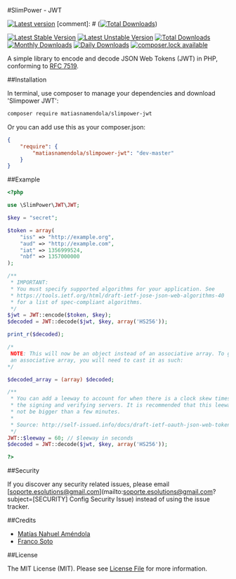 #SlimPower - JWT

[![Latest version][ico-version]][link-packagist]
[comment]: # ([![Total Downloads][ico-downloads]][link-downloads])

[![Latest Stable Version](https://poser.pugx.org/matiasnamendola/slimpower-jwt/version?format=flat-square)](https://packagist.org/packages/matiasnamendola/slimpower-jwt) 
[![Latest Unstable Version](https://poser.pugx.org/matiasnamendola/slimpower-jwt/v/unstable?format=flat-square)](//packagist.org/packages/matiasnamendola/slimpower-jwt) 
[![Total Downloads](https://poser.pugx.org/matiasnamendola/slimpower-jwt/downloads?format=flat-square)](https://packagist.org/packages/matiasnamendola/slimpower-jwt) 
[![Monthly Downloads](https://poser.pugx.org/matiasnamendola/slimpower-jwt/d/monthly?format=flat-square)](https://packagist.org/packages/matiasnamendola/slimpower-jwt)
[![Daily Downloads](https://poser.pugx.org/matiasnamendola/slimpower-jwt/d/daily?format=flat-square)](https://packagist.org/packages/matiasnamendola/slimpower-jwt)
[![composer.lock available](https://poser.pugx.org/matiasnamendola/slimpower-jwt/composerlock?format=flat-square)](https://packagist.org/packages/matiasnamendola/slimpower-jwt)

A simple library to encode and decode JSON Web Tokens (JWT) in PHP, conforming to [RFC 7519](https://tools.ietf.org/html/rfc7519).

##Installation

In terminal, use composer to manage your dependencies and download 'Slimpower JWT':

```bash
composer require matiasnamendola/slimpower-jwt
```

Or you can add use this as your composer.json:

```json
{
    "require": {
        "matiasnamendola/slimpower-jwt": "dev-master"
    }
}
```

##Example

```php
<?php

use \SlimPower\JWT\JWT;

$key = "secret";

$token = array(
    "iss" => "http://example.org",
    "aud" => "http://example.com",
    "iat" => 1356999524,
    "nbf" => 1357000000
);

/**
 * IMPORTANT:
 * You must specify supported algorithms for your application. See
 * https://tools.ietf.org/html/draft-ietf-jose-json-web-algorithms-40
 * for a list of spec-compliant algorithms.
 */
$jwt = JWT::encode($token, $key);
$decoded = JWT::decode($jwt, $key, array('HS256'));

print_r($decoded);

/*
 NOTE: This will now be an object instead of an associative array. To get
 an associative array, you will need to cast it as such:
*/

$decoded_array = (array) $decoded;

/**
 * You can add a leeway to account for when there is a clock skew times between
 * the signing and verifying servers. It is recommended that this leeway should
 * not be bigger than a few minutes.
 *
 * Source: http://self-issued.info/docs/draft-ietf-oauth-json-web-token.html#nbfDef
 */
JWT::$leeway = 60; // $leeway in seconds
$decoded = JWT::decode($jwt, $key, array('HS256'));

?>
```

##Security

If you discover any security related issues, please email [soporte.esolutions@gmail.com](mailto:soporte.esolutions@gmail.com?subject=[SECURITY] Config Security Issue) instead of using the issue tracker.

##Credits

- [Matías Nahuel Améndola](https://github.com/matiasnamendola)
- [Franco Soto](https://github.com/francosoto)

##License

The MIT License (MIT). Please see [License File](LICENSE.md) for more information.

[ico-version]: https://img.shields.io/packagist/v/MatiasNAmendola/slimpower-jwt.svg?style=flat-square
[ico-downloads]: https://img.shields.io/packagist/dt/MatiasNAmendola/slimpower-jwt.svg?style=flat-square

[link-packagist]: https://packagist.org/packages/matiasnamendola/slimpower-jwt
[link-downloads]: https://packagist.org/packages/matiasnamendola/slimpower-jwt